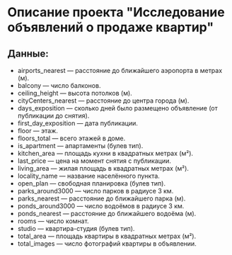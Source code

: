 # Описание проекта "Исследование объявлений о продаже квартир"

## Данные:

- airports_nearest — расстояние до ближайшего аэропорта в метрах (м).
- balcony — число балконов.
- ceiling_height — высота потолков (м).
- cityCenters_nearest — расстояние до центра города (м).
- days_exposition — сколько дней было размещено объявление (от публикации до снятия).
- first_day_exposition — дата публикации.
- floor — этаж.
- floors_total — всего этажей в доме.
- is_apartment — апартаменты (булев тип).
- kitchen_area — площадь кухни в квадратных метрах (м²).
- last_price — цена на момент снятия с публикации.
- living_area — жилая площадь в квадратных метрах (м²).
- locality_name — название населённого пункта.
- open_plan — свободная планировка (булев тип).
- parks_around3000 — число парков в радиусе 3 км.
- parks_nearest — расстояние до ближайшего парка (м).
- ponds_around3000 — число водоёмов в радиусе 3 км.
- ponds_nearest — расстояние до ближайшего водоёма (м).
- rooms — число комнат.
- studio — квартира-студия (булев тип).
- total_area — площадь квартиры в квадратных метрах (м²).
- total_images — число фотографий квартиры в объявлении.
